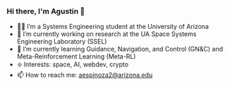 ### Hi there, I'm Agustin 👋
- 🧑‍🎓 I’m a Systems Engineering student at the University of Arizona
- 🚀 I’m currently working on research at the UA Space Systems Engineering Laboratory (SSEL)
- 🌱 I’m currently learning Guidance, Navigation, and Control (GN&C) and Meta-Reinforcement Learning (Meta-RL) 
- ❇️ Interests: space, AI, webdev, crypto
- 📫 How to reach me: aespinoza2@arizona.edu

<!--
**aespinoza2/aespinoza2** is a ✨ _special_ ✨ repository because its `README.md` (this file) appears on your GitHub profile.

Here are some ideas to get you started:

- 🔭 I’m currently working on ...
- 🌱 I’m currently learning ...
- 👯 I’m looking to collaborate on ...
- 🤔 I’m looking for help with ...
- 💬 Ask me about ...
- 📫 How to reach me: ...
- 😄 Pronouns: ...
- ⚡ Fun fact: ...


-->
